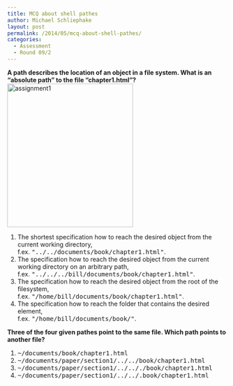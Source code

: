 ```yaml
---
title: MCQ about shell pathes
author: Michael Schliephake
layout: post
permalink: /2014/05/mcq-about-shell-pathes/
categories:
  - Assessment
  - Round 09/2
---
```

**A path describes the location of an object in a file system. What is an &#8220;absolute path&#8221; to the file &#8220;chapter1.html&#8221;?**  
[<img src="http://teaching.software-carpentry.org/wp-content/uploads/2014/05/assignment1.png" alt="assignment1" width="288" height="329" class="alignnone size-full wp-image-7004" />][1]

1.  The shortest specification how to reach the desired object from the current working directory,  
    f.ex. <tt>"../../documents/book/chapter1.html"</tt>.
2.  The specification how to reach the desired object from the current working directory on an arbitrary path,  
    f.ex. <tt>"../../../bill/documents/book/chapter1.html"</tt>.
3.  The specification how to reach the desired object from the root of the filesystem,  
    f.ex. <tt>"/home/bill/documents/book/chapter1.html"</tt>.
4.  The specification how to reach the folder that contains the desired element,  
    f.ex. <tt>"/home/bill/documents/book/"</tt>.

**Three of the four given pathes point to the same file. Which path points to another file?**

1.  <tt>~/documents/book/chapter1.html</tt>
2.  <tt>~/documents/paper/section1/../../book/chapter1.html</tt>
3.  <tt>~/documents/paper/section1/../.././book/chapter1.html</tt>
4.  <tt>~/documents/paper/section1/../../.book/chapter1.html</tt>

 [1]: http://teaching.software-carpentry.org/wp-content/uploads/2014/05/assignment1.png